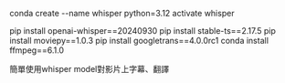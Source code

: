 conda create --name whisper python=3.12
activate whisper

pip install openai-whisper==20240930
pip install stable-ts==2.17.5
pip install moviepy==1.0.3
pip install googletrans==4.0.0rc1
conda install ffmpeg==6.1.0


簡單使用whisper model對影片上字幕、翻譯
